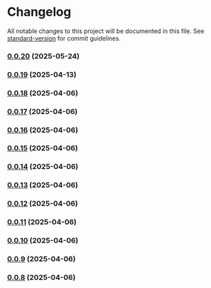 # Changelog

All notable changes to this project will be documented in this file. See [standard-version](https://github.com/conventional-changelog/standard-version) for commit guidelines.

### [0.0.20](https://github.com/haxzie/sequel-mcp/compare/v0.0.15...v0.0.20) (2025-05-24)

### [0.0.19](https://github.com/haxzie/sequel-mcp/compare/v0.0.18...v0.0.19) (2025-04-13)

### [0.0.18](https://github.com/haxzie/sequel-mcp/compare/v0.0.17...v0.0.18) (2025-04-06)

### [0.0.17](https://github.com/haxzie/sequel-mcp/compare/v0.0.16...v0.0.17) (2025-04-06)

### [0.0.16](https://github.com/haxzie/sequel-mcp/compare/v0.0.15...v0.0.16) (2025-04-06)

### [0.0.15](https://github.com/haxzie/sequel-mcp/compare/v0.0.14...v0.0.15) (2025-04-06)

### [0.0.14](https://github.com/haxzie/sequel-mcp/compare/v0.0.13...v0.0.14) (2025-04-06)

### [0.0.13](https://github.com/haxzie/sequel-mcp/compare/v0.0.12...v0.0.13) (2025-04-06)

### [0.0.12](https://github.com/haxzie/sequel-mcp/compare/v0.0.11...v0.0.12) (2025-04-06)

### [0.0.11](https://github.com/haxzie/sequel-mcp/compare/v0.0.10...v0.0.11) (2025-04-06)

### [0.0.10](https://github.com/haxzie/sequel-mcp/compare/v0.0.9...v0.0.10) (2025-04-06)

### [0.0.9](https://github.com/haxzie/sequel-mcp/compare/v0.0.8...v0.0.9) (2025-04-06)

### [0.0.8](https://github.com/haxzie/sequel-mcp/compare/v0.0.2...v0.0.8) (2025-04-06)
